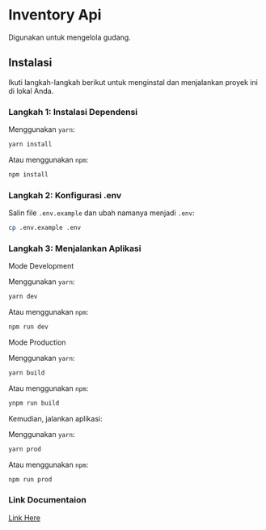 # Inventory Api

Digunakan untuk mengelola gudang.

## Instalasi

Ikuti langkah-langkah berikut untuk menginstal dan menjalankan proyek ini di lokal Anda.

### Langkah 1: Instalasi Dependensi

Menggunakan `yarn`:

```bash
yarn install
```

Atau menggunakan `npm`:

```bash
npm install
```

### Langkah 2: Konfigurasi .env

Salin file `.env.example` dan ubah namanya menjadi `.env`:

```bash
cp .env.example .env
```

### Langkah 3: Menjalankan Aplikasi

Mode Development

Menggunakan `yarn`:

```bash
yarn dev
```

Atau menggunakan `npm`:

```bash
npm run dev
```

Mode Production

Menggunakan `yarn`:

```bash
yarn build
```

Atau menggunakan `npm`:

```bash
ynpm run build
```

Kemudian, jalankan aplikasi:

Menggunakan `yarn`:

```bash
yarn prod
```

Atau menggunakan `npm`:

```bash
npm run prod
```

### Link Documentaion

[Link Here](https://example.com)
